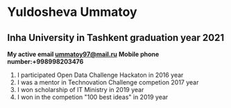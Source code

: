 # Yuldosheva Ummatoy
## Inha University in Tashkent graduation year 2021
**My active email ummatoy97@mail.ru**
**Mobile phone number:+998998203476**
1. I participated Open Data Challenge Hackaton in 2016 year
2. I was a mentor in Technovation Challenge competion 2017 year
3. I won scholarship of IT Ministry in 2019 year
4. I won in the competion "100 best ideas" in 2019 year

